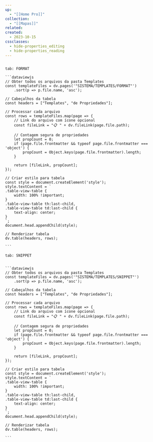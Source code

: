 ```yaml
---
up:
  - "[[Home Pro]]"
collection:
  - "[[Mapas]]"
related: 
created:
  - 2023-10-15
cssclasses:
  - hide-properties_editing
  - hide-properties_reading
---
```


````tabs

tab: FORMAT

```dataviewjs
// Obter todos os arquivos da pasta Templates
const templateFiles = dv.pages('"SISTEMA/TEMPLATES/FORMAT"')
    .sort(p => p.file.name, 'asc');

// Cabeçalhos da tabela
const headers = ["Templates", "de Propriedades"];

// Processar cada arquivo
const rows = templateFiles.map(page => {
    // Link do arquivo com ícone opcional
    const fileLink = "📋 " + dv.fileLink(page.file.path);
    
    // Contagem segura de propriedades
    let propCount = 0;
    if (page.file.frontmatter && typeof page.file.frontmatter === 'object') {
        propCount = Object.keys(page.file.frontmatter).length;
    }
    
    return [fileLink, propCount];
});

// Criar estilo para tabela
const style = document.createElement('style');
style.textContent = `
.table-view-table {
    width: 100% !important;
}
.table-view-table th:last-child,
.table-view-table td:last-child {
    text-align: center;
}
`;
document.head.appendChild(style);

// Renderizar tabela
dv.table(headers, rows);

```

tab: SNIPPET


```dataviewjs
// Obter todos os arquivos da pasta Templates
const templateFiles = dv.pages('"SISTEMA/TEMPLATES/SNIPPET"')
    .sort(p => p.file.name, 'asc');

// Cabeçalhos da tabela
const headers = ["Templates", "de Propriedades"];

// Processar cada arquivo
const rows = templateFiles.map(page => {
    // Link do arquivo com ícone opcional
    const fileLink = "📋 " + dv.fileLink(page.file.path);
    
    // Contagem segura de propriedades
    let propCount = 0;
    if (page.file.frontmatter && typeof page.file.frontmatter === 'object') {
        propCount = Object.keys(page.file.frontmatter).length;
    }
    
    return [fileLink, propCount];
});

// Criar estilo para tabela
const style = document.createElement('style');
style.textContent = `
.table-view-table {
    width: 100% !important;
}
.table-view-table th:last-child,
.table-view-table td:last-child {
    text-align: center;
}
`;
document.head.appendChild(style);

// Renderizar tabela
dv.table(headers, rows);

```
````
